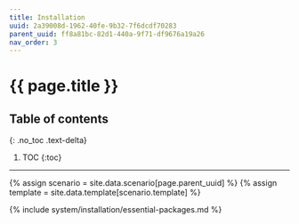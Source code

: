 ```yaml
---
title: Installation
uuid: 2a39008d-1962-40fe-9b32-7f6dcdf70283
parent_uuid: ff8a81bc-82d1-440a-9f71-df9676a19a26
nav_order: 3
---
```


# {{ page.title }}

## Table of contents
{: .no_toc .text-delta}

1. TOC
{:toc}

---

{% assign scenario = site.data.scenario[page.parent_uuid] %}
{% assign template = site.data.template[scenario.template] %}

{% include system/installation/essential-packages.md %}
